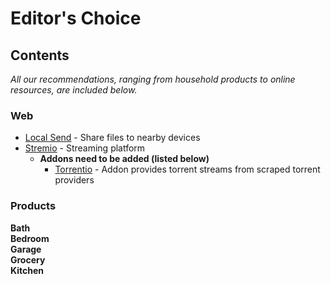 # Editor's Choice

## Contents

*All our recommendations, ranging from household products to online resources, are included below.*

### Web
- [Local Send](https://localsend.org/) - Share files to nearby devices
- [Stremio](https://www.stremio.com/) - Streaming platform
    - **Addons need to be added (listed below)**  
        - [Torrentio](stremio://torrentio.strem.fun/manifest.json) - Addon provides torrent streams from scraped torrent providers

### Products

**Bath**  
**Bedroom**  
**Garage**  
**Grocery**  
**Kitchen**  

